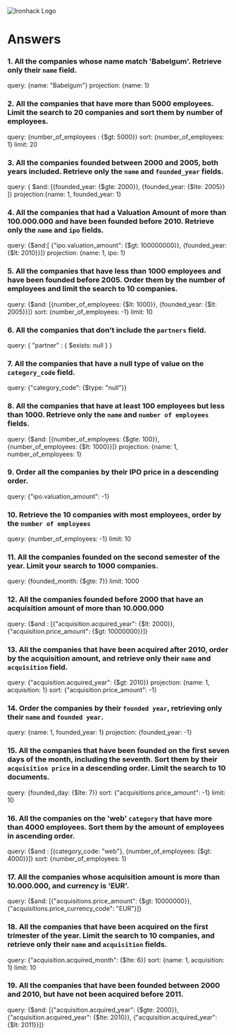 ![Ironhack Logo](https://i.imgur.com/1QgrNNw.png)

# Answers

### 1. All the companies whose name match 'Babelgum'. Retrieve only their `name` field.

query: {name: "Babelgum"}
projection: {name: 1}

### 2. All the companies that have more than 5000 employees. Limit the search to 20 companies and sort them by **number of employees**.

query: {number_of_employees : {$gt: 5000}}
sort: {number_of_employees: 1}
limit: 20

### 3. All the companies founded between 2000 and 2005, both years included. Retrieve only the `name` and `founded_year` fields.

query: { $and: [{founded_year: {$gte: 2000}}, {founded_year: {$lte: 2005}} ]}
projection:{name: 1, founded_year: 1}

### 4. All the companies that had a Valuation Amount of more than 100.000.000 and have been founded before 2010. Retrieve only the `name` and `ipo` fields.

query: {$and:[ {"ipo.valuation_amount": {$gt: 100000000}}, {founded_year: {$lt: 2010}}]}
projection: {name: 1, ipo: 1}

### 5. All the companies that have less than 1000 employees and have been founded before 2005. Order them by the number of employees and limit the search to 10 companies.

query: {$and: [{number_of_employees: {$lt: 1000}}, {founded_year: {$lt: 2005}}]}
sort: {number_of_employees: -1}
limit: 10

### 6. All the companies that don't include the `partners` field.

query: { "partner" : { $exists: null } }

### 7. All the companies that have a null type of value on the `category_code` field.

query: {"category_code": {$type: "null"}}

### 8. All the companies that have at least 100 employees but less than 1000. Retrieve only the `name` and `number of employees` fields.

query: {$and: [{number_of_employees: {$gte: 100}}, {number_of_employees: {$lt: 1000}}]}
projection: {name: 1, number_of_employees: 1}

### 9. Order all the companies by their IPO price in a descending order.

query: {"ipo.valuation_amount": -1}

### 10. Retrieve the 10 companies with most employees, order by the `number of employees`

query: {number_of_employees: -1}
limit: 10

### 11. All the companies founded on the second semester of the year. Limit your search to 1000 companies.

query: {founded_month: {$gte: 7}}
limit: 1000

### 12. All the companies founded before 2000 that have an acquisition amount of more than 10.000.000

query: {$and : [{"acquisition.acquired_year": {$lt: 2000}}, {"acquisition.price_amount": {$gt: 10000000}}]}

### 13. All the companies that have been acquired after 2010, order by the acquisition amount, and retrieve only their `name` and `acquisition` field.

query: {"acquisition.acquired_year": {$gt: 2010}}
projection: {name: 1, acquisition: 1}
sort: {"acquisition.price_amount": -1}

### 14. Order the companies by their `founded year`, retrieving only their `name` and `founded year`.

query: {name: 1, founded_year: 1}
projection: {founded_year: -1}

### 15. All the companies that have been founded on the first seven days of the month, including the seventh. Sort them by their `acquisition price` in a descending order. Limit the search to 10 documents.

query: {founded_day: {$lte: 7}}
sort: {"acquisitions.price_amount": -1}
limit: 10

### 16. All the companies on the 'web' `category` that have more than 4000 employees. Sort them by the amount of employees in ascending order.

query: {$and : [{category_code: "web"}, {number_of_employees: {$gt: 4000}}]}
sort: {number_of_employees: 1}

### 17. All the companies whose acquisition amount is more than 10.000.000, and currency is 'EUR'.

query: {$and: [{"acquisitions.price_amount": {$gt: 10000000}}, {"acquisitions.price_currency_code": "EUR"}]}

### 18. All the companies that have been acquired on the first trimester of the year. Limit the search to 10 companies, and retrieve only their `name` and `acquisition` fields.

query: {"acquisition.acquired_month": {$lte: 6}}
sort: {name: 1, acquisition: 1}
limit: 10

### 19. All the companies that have been founded between 2000 and 2010, but have not been acquired before 2011.

query: {$and: [{"acquisition.acquired_year": {$gte: 2000}}, {"acquisition.acquired_year": {$lte: 2010}}, {"acquisition.acquired_year": {$lt: 2011}}]}
